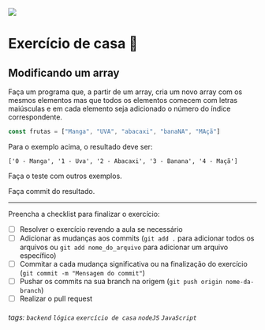 ![](https://i.imgur.com/xG74tOh.png)

# Exercício de casa 🏡

## Modificando um array

Faça um programa que, a partir de um array, cria um novo array com os mesmos elementos mas que todos os elementos comecem com letras maiúsculas e em cada elemento seja adicionado o número do índice correspondente.

```javascript
const frutas = ["Manga", "UVA", "abacaxi", "banaNA", "MAçã"]
```

Para o exemplo acima, o resultado deve ser:

```
['0 - Manga', '1 - Uva', '2 - Abacaxi', '3 - Banana', '4 - Maçã']
```

Faça o teste com outros exemplos.

Faça commit do resultado.

---

Preencha a checklist para finalizar o exercício:

-   [ ] Resolver o exercício revendo a aula se necessário
-   [ ] Adicionar as mudanças aos commits (`git add .` para adicionar todos os arquivos ou `git add nome_do_arquivo` para adicionar um arquivo específico)
-   [ ] Commitar a cada mudança significativa ou na finalização do exercício (`git commit -m "Mensagem do commit"`)
-   [ ] Pushar os commits na sua branch na origem (`git push origin nome-da-branch`)
-   [ ] Realizar o pull request

###### tags: `backend` `lógica` `exercício de casa` `nodeJS` `JavaScript`
